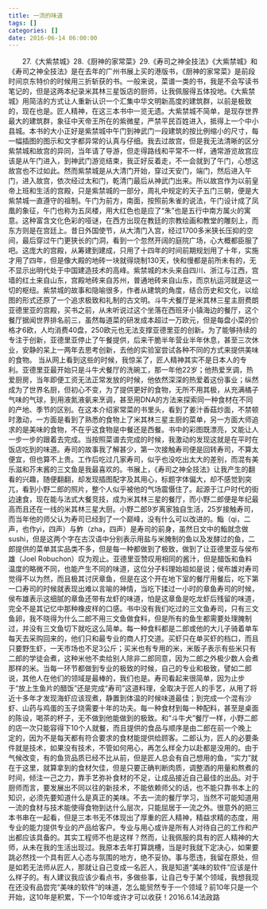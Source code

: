 ```yaml
---
title: 一流的味道
tags: []
categories: []
date: 2016-06-14 06:00:00 
---
```



&emsp;&emsp;27.《大紫禁城》28.《厨神的家常菜》29.《寿司之神全技法》《大紫禁城》和《寿司之神全技法》是在去年的广州书展上买的港版书，《厨神的家常菜》是前段时间京东特价的时候用三折斩获的书。一般来说，菜谱一类的书，我是不会写读书笔记的，但是这两本纪录米其林三星饭店的厨师，让我佩服得五体投地。《大紫禁城》用简洁的方式让人重新认识一个汇集中华文明新高度的建筑群，以前是极致的，现在也是。匠人精神，在这三本书中一览无遗。大紫禁城不简单，是现存世界最大的建筑群，象征中天帝王所在的紫微星，严禁平民百姓进入，抵得上一个中小县城。本书的大小正好是紫禁城中午门到神武门一段建筑的按比例缩小的尺寸，每一幅插图的图示和文字都异常的认真与仔细。我去过故宫，但是我无法清晰的区分紫禁城和故宫的异同，当年请了导游，但走得路线和平常不一样，通常游览故宫应该是从午门进入，到神武门游览结束，我正好反着走，不一会就到了午门，心想这故宫也不过如此。然而紫禁城是从大清门开始，穿过天安门，端门，然后进入午门，进入故宫，依次经过太和门，乾清门最后从神武门出来。所以故宫作为以前皇帝上班和生活的宫殿，只是紫禁城的一部分，周礼中规定的天子五门三朝，便是大紫禁城一直遵守的祖制。午门为前方，南面，按照前朱雀的说法，午门设计成了凤凰的象征，午门也称为五凤楼，用大红色也是应了“朱”也是五行中南方属火的寓意。这种富含文化色彩的哑谜，在西方出现在教廷的宗教绘画和教堂的雕刻上，而东方则是在宫廷上。昔日外国使节，从大清门入宫，经过1700多米狭长压抑的空间，最后穿过午门更狭长的门洞，看到一个忽然开阔的庭院广场，心大概都臣服了吧。这庞大的宫殿，从筹建到建成，只用了十四年的时间前期规划用了十年，实施才用了四年，但是像大殿的地砖一块就得烧制130天，快和慢都是前所未有的，无不显示出明代处于中国建造技术的高峰。紫禁城的木头来自四川、浙江与江西，宫墙的红土来自山东，宫殿地砖来自苏州，普通地砖来自山东，而京杭运河就是这一切的枢纽。紫禁城的故事和隐喻很多，作者从建筑的角度，结合历史和文化，以绘图的形式还原了一个追求极致和礼制的古文明。斗牛犬餐厅是米其林三星主厨费朗亚德里亚的宫殿，买书之前，从未听说过这个坐落在西班牙小镇海边的餐厅，这个餐厅据闻世界排名前三，虽然每道菜的研发成本超过一万欧元，但是每盘小菜的价格才6欧，人均消费40盘，250欧元也无法支撑亚德里亚的创新。为了能够持续的专注于创新，亚德里亚停止了午餐提供，后来干脆半年营业半年休息，甚至三次休业，安静的呆上一两年去思考创新，去他的实验室尝试各种不同的方式来提供美味的食物。 当从网上看到这些的时候，我惊呆了，匠人精神其实不是日本人的专利。亚德里亚最开始只是斗牛犬餐厅的洗碗工，那一年他22岁；他热爱烹调，热爱厨房，当年即便工资无法正常发放的时候，他依然深深的热爱着这份事业；纵然成为了世界名厨，但初心不变，为了提供更好的食物，无所不用其极，从充满橘子气味的气球，到用液氮液氨来烹调，甚至用DNA的方法来探索同一种食材在不同的产地、季节的区别。在这本介绍家常菜的书里头，看到了姜汁香菇炒面，不禁顿时激动，一方面是看到了熟悉的食物上了米其林三星主厨的菜单，另一方面大师追求的是美味的食物，不在乎这食物是中餐还是西餐。书中的彩图既漂亮，又能让人一步一步的跟着去完成。当按照菜谱去完成的时候，我激动的发现这就是在平时在饭店吃到的味道。寿司的故事我了解甚少，第一次接触寿司便是回转寿司，不算太便宜，但也算不上贵。工作后吃过几家寿司，似乎也没吃出太大的差别，而混有美乐滋和芥末酱的三文鱼是我最喜欢的。书展上，《寿司之神全技法》让我产生的翻看的兴趣，随便翻翻，却发现插图配字及其用心，标题字体偏大，却不感觉到突兀，看到小野二郎的照片，整个人似乎被他的气场震慑住了。起源于江户时代的街边速食，现在能与法式大餐竞技，成为米其林三星的餐厅，而小野二郎便是年纪最高而且还在一线的米其林三星大厨。小野二郎9岁离家独自生活，25岁接触寿司，而当年他的师父认为寿司已经到了一个巅峰，没有什么可以改进的。鮨（qi，二声，也作yi，四声）与鮓（zha，四声）是寿司的前身，虽然日文中的鮨就念做sushi，但是这两个字在古汉语中分别表示用盐与米腌制的鱼以及发酵过的鱼，二郎提供的菜单其实品类不多，但是每一种都做到了极致，做到了让亚德里亚与侯布雄（Joel Robuchon）叹为观止。亚德里亚赞叹用相同的酱汁，但是醋饭和鱼料温度的略微不同，也能产生不同的味道，这位分子料理始祖如是说；侯布雄对寿司觉得不以为然，而且极其讨厌章鱼，但是在这个开在地下室的餐厅用餐后，吃下第一口寿司的时候就表现出难以言喻的神情，当吃下揉过一小时的章鱼寿司的时候，侯布雄表示这细腻的章鱼还带有龙虾的味道，怕是这章鱼是吃龙虾后残留的味道，完全不是其记忆中那种橡皮样的口感。书中没有我们吃过的三文鱼寿司，只有三文鱼卵，我不晓得为什么二郎不用三文鱼做食料，但是所有的鱼生都需要处理腌制过，并没有三文鱼切下就吃这么简单。每一种食料都是二郎或他的大儿子骑着单车每天去采购回来的，他们只和最专业的商人打交道。买虾只在单买虾的档口，而且只要野生虾，一天市场也不足3公斤；买米也有专用的米，米贩子表示有些米只有二郎的学徒会煮，这种米他不卖给别人除非二郎同意，因为二郎之外极少数人会煮那样的米。当每一环节都做到专业的极致的时候，自己的专业和极致，譬如二郎说，其他人在他们的领域是最棒的，我们也是。寿司看起来很简单，因为止步于“放上生鱼片的醋饭”还是完成“寿司”这道料理，全取决于匠人的手艺，从用了将近十多年才发现海虾应该现煮，静置到体温的时候味道最佳；到完成一个混有沙虾、山药与鸡蛋的玉子烧需要十年的功夫。每一种食材到每一种配料，甚至是桌面的陈设，喝茶的杯子，无不做到他能做到的极致。和“斗牛犬”餐厅一样，小野二郎的店一次只能容得下10个人就餐，而且提供的食品与顺序是由二郎在前一个晚上定的，因为不是每天都有符合要求的食材能提供给顾客。二郎认为，匠人的必要条件就是技术，如果没有技术，不管如何用心，再怎么样全力以赴都是没用的。由于气候改变，有的鱼货品质已经不比从前，但是匠人总会有自己想用的鱼，“实力”就在于这里，就算拿到的食材欠佳，但是只要正确判断肉质，调整酒的用量和熬煮的时间，倾注一己之力，靠手艺弥补食材的不足，让成品接近自己最佳的出品。对于厨师而言，要发展出不同以往的新技术，不能依赖师父的话，也不能只靠书本上的知识，必须先要知道什么是真正的美味。不去一流的餐厅学习，当然不可能知道用一流的食材与技术能使得食物到达什么层次，只能屈居于一流之外。很意外的把三本书串在一起看，但是三本书无不体现出了厚重的匠人精神，精益求精的态度，用专业的能力提供专业的产品给客户。专业与用心或许是所有人对待自己的工作和产出都应该具备的。其实工程师不也是这样？然而，让我佩服的具有的匠人精神的大师，从未在我的生活出现过。我原本去年打算跳槽，当是时我就下定决心，如果要跳必然找一个具有匠人心态与氛围的地方，绝不妥协。事与愿违，我留在原处，但是如若无法师从匠人，那就让自己变成一名匠人，我是知道“美味的软件”应该是什么样子的。有人建议我应该少看点书，多做些事，让自己专于某个领域，我想我现在还没有品尝完“美味的软件”的味道，怎么能贸然专于一个领域？前10年只是一个开始，这10年是积累，下一个10年或许才可以收获！2016.6.14法政路